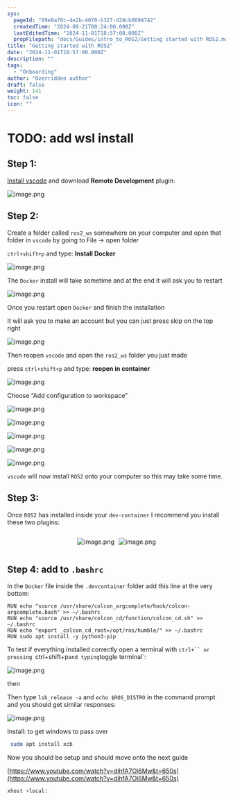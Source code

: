 ```yaml
---
sys:
  pageId: "89e0a78c-4e2b-4070-b327-d28cb0694742"
  createdTime: "2024-08-21T00:24:00.000Z"
  lastEditedTime: "2024-11-01T18:57:00.000Z"
  propFilepath: "docs/Guides/intro_to_ROS2/Getting started with ROS2.md"
title: "Getting started with ROS2"
date: "2024-11-01T18:57:00.000Z"
description: ""
tags:
  - "Onboarding"
author: "Overridden author"
draft: false
weight: 141
toc: false
icon: ""
---
```


# TODO: add wsl install

## Step 1:

[Install vscode](https://code.visualstudio.com/download) and download **Remote Development** plugin:

![image.png](https://prod-files-secure.s3.us-west-2.amazonaws.com/d518164a-d88e-44d1-a4ee-3adb3bd8bce0/efb52993-1881-4a40-b95e-6f020334f022/image.png?X-Amz-Algorithm=AWS4-HMAC-SHA256&X-Amz-Content-Sha256=UNSIGNED-PAYLOAD&X-Amz-Credential=ASIAZI2LB466XF6ZKORX%2F20250501%2Fus-west-2%2Fs3%2Faws4_request&X-Amz-Date=20250501T230831Z&X-Amz-Expires=3600&X-Amz-Security-Token=IQoJb3JpZ2luX2VjEC4aCXVzLXdlc3QtMiJHMEUCIGDemD0JQwlpD%2BL7mx1x04zsMHrY2FhGSGSZPn84jsP9AiEA2xd8LcCYKKg%2F2f8EaFj1n7LfTaJS%2Fhmu0TsGaKo%2B8qEqiAQIx%2F%2F%2F%2F%2F%2F%2F%2F%2F%2F%2FARAAGgw2Mzc0MjMxODM4MDUiDMUCQ70tNTrKPj5o%2FyrcA%2BYWwMevit0RsmJCFaXHp685ZxXO%2Bfal9IZcPGSzD5zoZsTjhQLcoqzXddcs5%2FH%2Bs8j6lufZUitHC8cx%2Fy4g5hXmGygyEhNd0OmvXrlbtA0o7r61J9t6gPcmhkrOYB8uqWMkC7dCKDRtiWh5qQkCAs%2BDIoGTlvo8fRLPJed8GGhpIK8Eh3E%2FOk8ttP9VV0udqOWwSXGT31jJLGFm6daptto5CNWnQDD12t5p%2F%2F1O3ONvkY9mEOupBoXkD3DvKt%2FrVYe2zGtoY4cL9azPZlng4ysFIc8Wq0La5O3Yc%2FajyPkD6lo5KJzoYUPRLQFfKhFXXUJJ%2FPEwPy4AC8zDXVp9Iuq1pndSAurTd5Q8UviuryvfdvFPXvKvnd%2BFugNxP4N18qBB7GrJpKbBAUgy9boFDmLCOFnbVP3HSxySTfS%2FS7SBB7oigNaYLeBIqW5gqofR%2F4spcYSiwH8A3aVONHIuzkLfOM3ndAo%2BXyj3P2z49Ohl0WciU5iQBf8puTVppMb5mlgZCiet8tN72rkgUTttADohDKXh2d8pjlLkOGstNET3XqVoEmsUmBwdg%2FSerwGH7kT6Av%2FtkYN%2FryKNV3lsr9bu4MgTsdNxBbjn1Dkk24FAhe15TdEhdgRo5VdeMIvjz8AGOqUBBK41w2XizTQwc2i8%2BD%2Fl%2FT9nzyiiIpppHr8ykJbEeezZdetSRx6P36GUDDI4GUZTpYW28qNjP9%2BOlMuU3NogZW3uSheg9vYE3jo5dTMos1iiZnLm4jrdrl2S5u7KoIT6ACbS22HYcZMSR6QF2oxUw5c4fG7M886tMlmFMFlGSHvumasuEyc8qpqgkUJqpZ73QxxF0EkfdtM6SFoCV9%2BKCaCgf8UW&X-Amz-Signature=a2de6efe9a31d2893d4b9e7ad493b2e23656a5d5dd683f4adc3401ab23c3f063&X-Amz-SignedHeaders=host&x-id=GetObject)

## Step 2:

Create a folder called `ros2_ws` somewhere on your computer and open that folder in `vscode` by going to File → open folder 

`ctrl+shift+p` and type: **Install Docker**

![image.png](https://prod-files-secure.s3.us-west-2.amazonaws.com/d518164a-d88e-44d1-a4ee-3adb3bd8bce0/2269dc0e-1cd5-47ff-bceb-c04ad9b2eab0/image.png?X-Amz-Algorithm=AWS4-HMAC-SHA256&X-Amz-Content-Sha256=UNSIGNED-PAYLOAD&X-Amz-Credential=ASIAZI2LB466XF6ZKORX%2F20250501%2Fus-west-2%2Fs3%2Faws4_request&X-Amz-Date=20250501T230831Z&X-Amz-Expires=3600&X-Amz-Security-Token=IQoJb3JpZ2luX2VjEC4aCXVzLXdlc3QtMiJHMEUCIGDemD0JQwlpD%2BL7mx1x04zsMHrY2FhGSGSZPn84jsP9AiEA2xd8LcCYKKg%2F2f8EaFj1n7LfTaJS%2Fhmu0TsGaKo%2B8qEqiAQIx%2F%2F%2F%2F%2F%2F%2F%2F%2F%2F%2FARAAGgw2Mzc0MjMxODM4MDUiDMUCQ70tNTrKPj5o%2FyrcA%2BYWwMevit0RsmJCFaXHp685ZxXO%2Bfal9IZcPGSzD5zoZsTjhQLcoqzXddcs5%2FH%2Bs8j6lufZUitHC8cx%2Fy4g5hXmGygyEhNd0OmvXrlbtA0o7r61J9t6gPcmhkrOYB8uqWMkC7dCKDRtiWh5qQkCAs%2BDIoGTlvo8fRLPJed8GGhpIK8Eh3E%2FOk8ttP9VV0udqOWwSXGT31jJLGFm6daptto5CNWnQDD12t5p%2F%2F1O3ONvkY9mEOupBoXkD3DvKt%2FrVYe2zGtoY4cL9azPZlng4ysFIc8Wq0La5O3Yc%2FajyPkD6lo5KJzoYUPRLQFfKhFXXUJJ%2FPEwPy4AC8zDXVp9Iuq1pndSAurTd5Q8UviuryvfdvFPXvKvnd%2BFugNxP4N18qBB7GrJpKbBAUgy9boFDmLCOFnbVP3HSxySTfS%2FS7SBB7oigNaYLeBIqW5gqofR%2F4spcYSiwH8A3aVONHIuzkLfOM3ndAo%2BXyj3P2z49Ohl0WciU5iQBf8puTVppMb5mlgZCiet8tN72rkgUTttADohDKXh2d8pjlLkOGstNET3XqVoEmsUmBwdg%2FSerwGH7kT6Av%2FtkYN%2FryKNV3lsr9bu4MgTsdNxBbjn1Dkk24FAhe15TdEhdgRo5VdeMIvjz8AGOqUBBK41w2XizTQwc2i8%2BD%2Fl%2FT9nzyiiIpppHr8ykJbEeezZdetSRx6P36GUDDI4GUZTpYW28qNjP9%2BOlMuU3NogZW3uSheg9vYE3jo5dTMos1iiZnLm4jrdrl2S5u7KoIT6ACbS22HYcZMSR6QF2oxUw5c4fG7M886tMlmFMFlGSHvumasuEyc8qpqgkUJqpZ73QxxF0EkfdtM6SFoCV9%2BKCaCgf8UW&X-Amz-Signature=771bbc6cdf246d5f22be2d4f56ea7611d952b3843a9553874bb41dfca7f8f67e&X-Amz-SignedHeaders=host&x-id=GetObject)

The `Docker` install will take sometime and at the end it will ask you to restart

![image.png](https://prod-files-secure.s3.us-west-2.amazonaws.com/d518164a-d88e-44d1-a4ee-3adb3bd8bce0/ed233f78-be33-4b1f-b89c-9c346c0e961e/image.png?X-Amz-Algorithm=AWS4-HMAC-SHA256&X-Amz-Content-Sha256=UNSIGNED-PAYLOAD&X-Amz-Credential=ASIAZI2LB466XF6ZKORX%2F20250501%2Fus-west-2%2Fs3%2Faws4_request&X-Amz-Date=20250501T230831Z&X-Amz-Expires=3600&X-Amz-Security-Token=IQoJb3JpZ2luX2VjEC4aCXVzLXdlc3QtMiJHMEUCIGDemD0JQwlpD%2BL7mx1x04zsMHrY2FhGSGSZPn84jsP9AiEA2xd8LcCYKKg%2F2f8EaFj1n7LfTaJS%2Fhmu0TsGaKo%2B8qEqiAQIx%2F%2F%2F%2F%2F%2F%2F%2F%2F%2F%2FARAAGgw2Mzc0MjMxODM4MDUiDMUCQ70tNTrKPj5o%2FyrcA%2BYWwMevit0RsmJCFaXHp685ZxXO%2Bfal9IZcPGSzD5zoZsTjhQLcoqzXddcs5%2FH%2Bs8j6lufZUitHC8cx%2Fy4g5hXmGygyEhNd0OmvXrlbtA0o7r61J9t6gPcmhkrOYB8uqWMkC7dCKDRtiWh5qQkCAs%2BDIoGTlvo8fRLPJed8GGhpIK8Eh3E%2FOk8ttP9VV0udqOWwSXGT31jJLGFm6daptto5CNWnQDD12t5p%2F%2F1O3ONvkY9mEOupBoXkD3DvKt%2FrVYe2zGtoY4cL9azPZlng4ysFIc8Wq0La5O3Yc%2FajyPkD6lo5KJzoYUPRLQFfKhFXXUJJ%2FPEwPy4AC8zDXVp9Iuq1pndSAurTd5Q8UviuryvfdvFPXvKvnd%2BFugNxP4N18qBB7GrJpKbBAUgy9boFDmLCOFnbVP3HSxySTfS%2FS7SBB7oigNaYLeBIqW5gqofR%2F4spcYSiwH8A3aVONHIuzkLfOM3ndAo%2BXyj3P2z49Ohl0WciU5iQBf8puTVppMb5mlgZCiet8tN72rkgUTttADohDKXh2d8pjlLkOGstNET3XqVoEmsUmBwdg%2FSerwGH7kT6Av%2FtkYN%2FryKNV3lsr9bu4MgTsdNxBbjn1Dkk24FAhe15TdEhdgRo5VdeMIvjz8AGOqUBBK41w2XizTQwc2i8%2BD%2Fl%2FT9nzyiiIpppHr8ykJbEeezZdetSRx6P36GUDDI4GUZTpYW28qNjP9%2BOlMuU3NogZW3uSheg9vYE3jo5dTMos1iiZnLm4jrdrl2S5u7KoIT6ACbS22HYcZMSR6QF2oxUw5c4fG7M886tMlmFMFlGSHvumasuEyc8qpqgkUJqpZ73QxxF0EkfdtM6SFoCV9%2BKCaCgf8UW&X-Amz-Signature=1a47adc9a8a91a8fb46e0f0f22399951e17f87b73c3a17b2c9648e5dc0f3ca99&X-Amz-SignedHeaders=host&x-id=GetObject)

Once you restart open `Docker` and finish the installation

It will ask you to make an account but you can just press skip on the top right

![image.png](https://prod-files-secure.s3.us-west-2.amazonaws.com/d518164a-d88e-44d1-a4ee-3adb3bd8bce0/21010ad9-1659-4fd9-9f59-9932a09b2a3d/image.png?X-Amz-Algorithm=AWS4-HMAC-SHA256&X-Amz-Content-Sha256=UNSIGNED-PAYLOAD&X-Amz-Credential=ASIAZI2LB466XF6ZKORX%2F20250501%2Fus-west-2%2Fs3%2Faws4_request&X-Amz-Date=20250501T230831Z&X-Amz-Expires=3600&X-Amz-Security-Token=IQoJb3JpZ2luX2VjEC4aCXVzLXdlc3QtMiJHMEUCIGDemD0JQwlpD%2BL7mx1x04zsMHrY2FhGSGSZPn84jsP9AiEA2xd8LcCYKKg%2F2f8EaFj1n7LfTaJS%2Fhmu0TsGaKo%2B8qEqiAQIx%2F%2F%2F%2F%2F%2F%2F%2F%2F%2F%2FARAAGgw2Mzc0MjMxODM4MDUiDMUCQ70tNTrKPj5o%2FyrcA%2BYWwMevit0RsmJCFaXHp685ZxXO%2Bfal9IZcPGSzD5zoZsTjhQLcoqzXddcs5%2FH%2Bs8j6lufZUitHC8cx%2Fy4g5hXmGygyEhNd0OmvXrlbtA0o7r61J9t6gPcmhkrOYB8uqWMkC7dCKDRtiWh5qQkCAs%2BDIoGTlvo8fRLPJed8GGhpIK8Eh3E%2FOk8ttP9VV0udqOWwSXGT31jJLGFm6daptto5CNWnQDD12t5p%2F%2F1O3ONvkY9mEOupBoXkD3DvKt%2FrVYe2zGtoY4cL9azPZlng4ysFIc8Wq0La5O3Yc%2FajyPkD6lo5KJzoYUPRLQFfKhFXXUJJ%2FPEwPy4AC8zDXVp9Iuq1pndSAurTd5Q8UviuryvfdvFPXvKvnd%2BFugNxP4N18qBB7GrJpKbBAUgy9boFDmLCOFnbVP3HSxySTfS%2FS7SBB7oigNaYLeBIqW5gqofR%2F4spcYSiwH8A3aVONHIuzkLfOM3ndAo%2BXyj3P2z49Ohl0WciU5iQBf8puTVppMb5mlgZCiet8tN72rkgUTttADohDKXh2d8pjlLkOGstNET3XqVoEmsUmBwdg%2FSerwGH7kT6Av%2FtkYN%2FryKNV3lsr9bu4MgTsdNxBbjn1Dkk24FAhe15TdEhdgRo5VdeMIvjz8AGOqUBBK41w2XizTQwc2i8%2BD%2Fl%2FT9nzyiiIpppHr8ykJbEeezZdetSRx6P36GUDDI4GUZTpYW28qNjP9%2BOlMuU3NogZW3uSheg9vYE3jo5dTMos1iiZnLm4jrdrl2S5u7KoIT6ACbS22HYcZMSR6QF2oxUw5c4fG7M886tMlmFMFlGSHvumasuEyc8qpqgkUJqpZ73QxxF0EkfdtM6SFoCV9%2BKCaCgf8UW&X-Amz-Signature=3a8fd2e18029a6c3262f6f660da4a74a8db36bdcf642a5a5863524819094af01&X-Amz-SignedHeaders=host&x-id=GetObject)

Then reopen `vscode` and open the `ros2_ws` folder you just made

press `ctrl+shift+p` and type: **reopen in container**

![image.png](https://prod-files-secure.s3.us-west-2.amazonaws.com/d518164a-d88e-44d1-a4ee-3adb3bd8bce0/4e93b8c2-41ad-488c-8095-c74205196118/image.png?X-Amz-Algorithm=AWS4-HMAC-SHA256&X-Amz-Content-Sha256=UNSIGNED-PAYLOAD&X-Amz-Credential=ASIAZI2LB466XF6ZKORX%2F20250501%2Fus-west-2%2Fs3%2Faws4_request&X-Amz-Date=20250501T230831Z&X-Amz-Expires=3600&X-Amz-Security-Token=IQoJb3JpZ2luX2VjEC4aCXVzLXdlc3QtMiJHMEUCIGDemD0JQwlpD%2BL7mx1x04zsMHrY2FhGSGSZPn84jsP9AiEA2xd8LcCYKKg%2F2f8EaFj1n7LfTaJS%2Fhmu0TsGaKo%2B8qEqiAQIx%2F%2F%2F%2F%2F%2F%2F%2F%2F%2F%2FARAAGgw2Mzc0MjMxODM4MDUiDMUCQ70tNTrKPj5o%2FyrcA%2BYWwMevit0RsmJCFaXHp685ZxXO%2Bfal9IZcPGSzD5zoZsTjhQLcoqzXddcs5%2FH%2Bs8j6lufZUitHC8cx%2Fy4g5hXmGygyEhNd0OmvXrlbtA0o7r61J9t6gPcmhkrOYB8uqWMkC7dCKDRtiWh5qQkCAs%2BDIoGTlvo8fRLPJed8GGhpIK8Eh3E%2FOk8ttP9VV0udqOWwSXGT31jJLGFm6daptto5CNWnQDD12t5p%2F%2F1O3ONvkY9mEOupBoXkD3DvKt%2FrVYe2zGtoY4cL9azPZlng4ysFIc8Wq0La5O3Yc%2FajyPkD6lo5KJzoYUPRLQFfKhFXXUJJ%2FPEwPy4AC8zDXVp9Iuq1pndSAurTd5Q8UviuryvfdvFPXvKvnd%2BFugNxP4N18qBB7GrJpKbBAUgy9boFDmLCOFnbVP3HSxySTfS%2FS7SBB7oigNaYLeBIqW5gqofR%2F4spcYSiwH8A3aVONHIuzkLfOM3ndAo%2BXyj3P2z49Ohl0WciU5iQBf8puTVppMb5mlgZCiet8tN72rkgUTttADohDKXh2d8pjlLkOGstNET3XqVoEmsUmBwdg%2FSerwGH7kT6Av%2FtkYN%2FryKNV3lsr9bu4MgTsdNxBbjn1Dkk24FAhe15TdEhdgRo5VdeMIvjz8AGOqUBBK41w2XizTQwc2i8%2BD%2Fl%2FT9nzyiiIpppHr8ykJbEeezZdetSRx6P36GUDDI4GUZTpYW28qNjP9%2BOlMuU3NogZW3uSheg9vYE3jo5dTMos1iiZnLm4jrdrl2S5u7KoIT6ACbS22HYcZMSR6QF2oxUw5c4fG7M886tMlmFMFlGSHvumasuEyc8qpqgkUJqpZ73QxxF0EkfdtM6SFoCV9%2BKCaCgf8UW&X-Amz-Signature=8571d1e81e438f0b958e8bca6cb59e420d9d31611cec79f2c44f546d6c7a09ab&X-Amz-SignedHeaders=host&x-id=GetObject)

Choose “Add configuration to workspace”

![image.png](https://prod-files-secure.s3.us-west-2.amazonaws.com/d518164a-d88e-44d1-a4ee-3adb3bd8bce0/9560b282-5060-4989-ba37-97e7b2c22476/image.png?X-Amz-Algorithm=AWS4-HMAC-SHA256&X-Amz-Content-Sha256=UNSIGNED-PAYLOAD&X-Amz-Credential=ASIAZI2LB466XF6ZKORX%2F20250501%2Fus-west-2%2Fs3%2Faws4_request&X-Amz-Date=20250501T230831Z&X-Amz-Expires=3600&X-Amz-Security-Token=IQoJb3JpZ2luX2VjEC4aCXVzLXdlc3QtMiJHMEUCIGDemD0JQwlpD%2BL7mx1x04zsMHrY2FhGSGSZPn84jsP9AiEA2xd8LcCYKKg%2F2f8EaFj1n7LfTaJS%2Fhmu0TsGaKo%2B8qEqiAQIx%2F%2F%2F%2F%2F%2F%2F%2F%2F%2F%2FARAAGgw2Mzc0MjMxODM4MDUiDMUCQ70tNTrKPj5o%2FyrcA%2BYWwMevit0RsmJCFaXHp685ZxXO%2Bfal9IZcPGSzD5zoZsTjhQLcoqzXddcs5%2FH%2Bs8j6lufZUitHC8cx%2Fy4g5hXmGygyEhNd0OmvXrlbtA0o7r61J9t6gPcmhkrOYB8uqWMkC7dCKDRtiWh5qQkCAs%2BDIoGTlvo8fRLPJed8GGhpIK8Eh3E%2FOk8ttP9VV0udqOWwSXGT31jJLGFm6daptto5CNWnQDD12t5p%2F%2F1O3ONvkY9mEOupBoXkD3DvKt%2FrVYe2zGtoY4cL9azPZlng4ysFIc8Wq0La5O3Yc%2FajyPkD6lo5KJzoYUPRLQFfKhFXXUJJ%2FPEwPy4AC8zDXVp9Iuq1pndSAurTd5Q8UviuryvfdvFPXvKvnd%2BFugNxP4N18qBB7GrJpKbBAUgy9boFDmLCOFnbVP3HSxySTfS%2FS7SBB7oigNaYLeBIqW5gqofR%2F4spcYSiwH8A3aVONHIuzkLfOM3ndAo%2BXyj3P2z49Ohl0WciU5iQBf8puTVppMb5mlgZCiet8tN72rkgUTttADohDKXh2d8pjlLkOGstNET3XqVoEmsUmBwdg%2FSerwGH7kT6Av%2FtkYN%2FryKNV3lsr9bu4MgTsdNxBbjn1Dkk24FAhe15TdEhdgRo5VdeMIvjz8AGOqUBBK41w2XizTQwc2i8%2BD%2Fl%2FT9nzyiiIpppHr8ykJbEeezZdetSRx6P36GUDDI4GUZTpYW28qNjP9%2BOlMuU3NogZW3uSheg9vYE3jo5dTMos1iiZnLm4jrdrl2S5u7KoIT6ACbS22HYcZMSR6QF2oxUw5c4fG7M886tMlmFMFlGSHvumasuEyc8qpqgkUJqpZ73QxxF0EkfdtM6SFoCV9%2BKCaCgf8UW&X-Amz-Signature=12c4de450426e929e27a1b0a29414f79c2cfbb428577844abafee3d1a9f714d6&X-Amz-SignedHeaders=host&x-id=GetObject)

![image.png](https://prod-files-secure.s3.us-west-2.amazonaws.com/d518164a-d88e-44d1-a4ee-3adb3bd8bce0/2ee63f81-886b-48e8-a553-dc6e5eac99e4/image.png?X-Amz-Algorithm=AWS4-HMAC-SHA256&X-Amz-Content-Sha256=UNSIGNED-PAYLOAD&X-Amz-Credential=ASIAZI2LB466XF6ZKORX%2F20250501%2Fus-west-2%2Fs3%2Faws4_request&X-Amz-Date=20250501T230831Z&X-Amz-Expires=3600&X-Amz-Security-Token=IQoJb3JpZ2luX2VjEC4aCXVzLXdlc3QtMiJHMEUCIGDemD0JQwlpD%2BL7mx1x04zsMHrY2FhGSGSZPn84jsP9AiEA2xd8LcCYKKg%2F2f8EaFj1n7LfTaJS%2Fhmu0TsGaKo%2B8qEqiAQIx%2F%2F%2F%2F%2F%2F%2F%2F%2F%2F%2FARAAGgw2Mzc0MjMxODM4MDUiDMUCQ70tNTrKPj5o%2FyrcA%2BYWwMevit0RsmJCFaXHp685ZxXO%2Bfal9IZcPGSzD5zoZsTjhQLcoqzXddcs5%2FH%2Bs8j6lufZUitHC8cx%2Fy4g5hXmGygyEhNd0OmvXrlbtA0o7r61J9t6gPcmhkrOYB8uqWMkC7dCKDRtiWh5qQkCAs%2BDIoGTlvo8fRLPJed8GGhpIK8Eh3E%2FOk8ttP9VV0udqOWwSXGT31jJLGFm6daptto5CNWnQDD12t5p%2F%2F1O3ONvkY9mEOupBoXkD3DvKt%2FrVYe2zGtoY4cL9azPZlng4ysFIc8Wq0La5O3Yc%2FajyPkD6lo5KJzoYUPRLQFfKhFXXUJJ%2FPEwPy4AC8zDXVp9Iuq1pndSAurTd5Q8UviuryvfdvFPXvKvnd%2BFugNxP4N18qBB7GrJpKbBAUgy9boFDmLCOFnbVP3HSxySTfS%2FS7SBB7oigNaYLeBIqW5gqofR%2F4spcYSiwH8A3aVONHIuzkLfOM3ndAo%2BXyj3P2z49Ohl0WciU5iQBf8puTVppMb5mlgZCiet8tN72rkgUTttADohDKXh2d8pjlLkOGstNET3XqVoEmsUmBwdg%2FSerwGH7kT6Av%2FtkYN%2FryKNV3lsr9bu4MgTsdNxBbjn1Dkk24FAhe15TdEhdgRo5VdeMIvjz8AGOqUBBK41w2XizTQwc2i8%2BD%2Fl%2FT9nzyiiIpppHr8ykJbEeezZdetSRx6P36GUDDI4GUZTpYW28qNjP9%2BOlMuU3NogZW3uSheg9vYE3jo5dTMos1iiZnLm4jrdrl2S5u7KoIT6ACbS22HYcZMSR6QF2oxUw5c4fG7M886tMlmFMFlGSHvumasuEyc8qpqgkUJqpZ73QxxF0EkfdtM6SFoCV9%2BKCaCgf8UW&X-Amz-Signature=7c38b20c12db7c99ebc1c5cc0d0f53efd836b329750faa1cf0433177507117d6&X-Amz-SignedHeaders=host&x-id=GetObject)

![image.png](https://prod-files-secure.s3.us-west-2.amazonaws.com/d518164a-d88e-44d1-a4ee-3adb3bd8bce0/ae1580b2-b048-407e-aed9-b584224a7a04/image.png?X-Amz-Algorithm=AWS4-HMAC-SHA256&X-Amz-Content-Sha256=UNSIGNED-PAYLOAD&X-Amz-Credential=ASIAZI2LB466XF6ZKORX%2F20250501%2Fus-west-2%2Fs3%2Faws4_request&X-Amz-Date=20250501T230831Z&X-Amz-Expires=3600&X-Amz-Security-Token=IQoJb3JpZ2luX2VjEC4aCXVzLXdlc3QtMiJHMEUCIGDemD0JQwlpD%2BL7mx1x04zsMHrY2FhGSGSZPn84jsP9AiEA2xd8LcCYKKg%2F2f8EaFj1n7LfTaJS%2Fhmu0TsGaKo%2B8qEqiAQIx%2F%2F%2F%2F%2F%2F%2F%2F%2F%2F%2FARAAGgw2Mzc0MjMxODM4MDUiDMUCQ70tNTrKPj5o%2FyrcA%2BYWwMevit0RsmJCFaXHp685ZxXO%2Bfal9IZcPGSzD5zoZsTjhQLcoqzXddcs5%2FH%2Bs8j6lufZUitHC8cx%2Fy4g5hXmGygyEhNd0OmvXrlbtA0o7r61J9t6gPcmhkrOYB8uqWMkC7dCKDRtiWh5qQkCAs%2BDIoGTlvo8fRLPJed8GGhpIK8Eh3E%2FOk8ttP9VV0udqOWwSXGT31jJLGFm6daptto5CNWnQDD12t5p%2F%2F1O3ONvkY9mEOupBoXkD3DvKt%2FrVYe2zGtoY4cL9azPZlng4ysFIc8Wq0La5O3Yc%2FajyPkD6lo5KJzoYUPRLQFfKhFXXUJJ%2FPEwPy4AC8zDXVp9Iuq1pndSAurTd5Q8UviuryvfdvFPXvKvnd%2BFugNxP4N18qBB7GrJpKbBAUgy9boFDmLCOFnbVP3HSxySTfS%2FS7SBB7oigNaYLeBIqW5gqofR%2F4spcYSiwH8A3aVONHIuzkLfOM3ndAo%2BXyj3P2z49Ohl0WciU5iQBf8puTVppMb5mlgZCiet8tN72rkgUTttADohDKXh2d8pjlLkOGstNET3XqVoEmsUmBwdg%2FSerwGH7kT6Av%2FtkYN%2FryKNV3lsr9bu4MgTsdNxBbjn1Dkk24FAhe15TdEhdgRo5VdeMIvjz8AGOqUBBK41w2XizTQwc2i8%2BD%2Fl%2FT9nzyiiIpppHr8ykJbEeezZdetSRx6P36GUDDI4GUZTpYW28qNjP9%2BOlMuU3NogZW3uSheg9vYE3jo5dTMos1iiZnLm4jrdrl2S5u7KoIT6ACbS22HYcZMSR6QF2oxUw5c4fG7M886tMlmFMFlGSHvumasuEyc8qpqgkUJqpZ73QxxF0EkfdtM6SFoCV9%2BKCaCgf8UW&X-Amz-Signature=3f566fb633953d62b4c48234c175692b925242aa5a4b275097f5c4eb62c8328f&X-Amz-SignedHeaders=host&x-id=GetObject)

![image.png](https://prod-files-secure.s3.us-west-2.amazonaws.com/d518164a-d88e-44d1-a4ee-3adb3bd8bce0/53255b28-f75e-430f-b9e3-c0ac8577e42b/image.png?X-Amz-Algorithm=AWS4-HMAC-SHA256&X-Amz-Content-Sha256=UNSIGNED-PAYLOAD&X-Amz-Credential=ASIAZI2LB466XF6ZKORX%2F20250501%2Fus-west-2%2Fs3%2Faws4_request&X-Amz-Date=20250501T230831Z&X-Amz-Expires=3600&X-Amz-Security-Token=IQoJb3JpZ2luX2VjEC4aCXVzLXdlc3QtMiJHMEUCIGDemD0JQwlpD%2BL7mx1x04zsMHrY2FhGSGSZPn84jsP9AiEA2xd8LcCYKKg%2F2f8EaFj1n7LfTaJS%2Fhmu0TsGaKo%2B8qEqiAQIx%2F%2F%2F%2F%2F%2F%2F%2F%2F%2F%2FARAAGgw2Mzc0MjMxODM4MDUiDMUCQ70tNTrKPj5o%2FyrcA%2BYWwMevit0RsmJCFaXHp685ZxXO%2Bfal9IZcPGSzD5zoZsTjhQLcoqzXddcs5%2FH%2Bs8j6lufZUitHC8cx%2Fy4g5hXmGygyEhNd0OmvXrlbtA0o7r61J9t6gPcmhkrOYB8uqWMkC7dCKDRtiWh5qQkCAs%2BDIoGTlvo8fRLPJed8GGhpIK8Eh3E%2FOk8ttP9VV0udqOWwSXGT31jJLGFm6daptto5CNWnQDD12t5p%2F%2F1O3ONvkY9mEOupBoXkD3DvKt%2FrVYe2zGtoY4cL9azPZlng4ysFIc8Wq0La5O3Yc%2FajyPkD6lo5KJzoYUPRLQFfKhFXXUJJ%2FPEwPy4AC8zDXVp9Iuq1pndSAurTd5Q8UviuryvfdvFPXvKvnd%2BFugNxP4N18qBB7GrJpKbBAUgy9boFDmLCOFnbVP3HSxySTfS%2FS7SBB7oigNaYLeBIqW5gqofR%2F4spcYSiwH8A3aVONHIuzkLfOM3ndAo%2BXyj3P2z49Ohl0WciU5iQBf8puTVppMb5mlgZCiet8tN72rkgUTttADohDKXh2d8pjlLkOGstNET3XqVoEmsUmBwdg%2FSerwGH7kT6Av%2FtkYN%2FryKNV3lsr9bu4MgTsdNxBbjn1Dkk24FAhe15TdEhdgRo5VdeMIvjz8AGOqUBBK41w2XizTQwc2i8%2BD%2Fl%2FT9nzyiiIpppHr8ykJbEeezZdetSRx6P36GUDDI4GUZTpYW28qNjP9%2BOlMuU3NogZW3uSheg9vYE3jo5dTMos1iiZnLm4jrdrl2S5u7KoIT6ACbS22HYcZMSR6QF2oxUw5c4fG7M886tMlmFMFlGSHvumasuEyc8qpqgkUJqpZ73QxxF0EkfdtM6SFoCV9%2BKCaCgf8UW&X-Amz-Signature=ce89dc4e58545e3c7261c706c3fe545c1d22b8b97d4d0794008af1edd0e83a42&X-Amz-SignedHeaders=host&x-id=GetObject)

![image.png](https://prod-files-secure.s3.us-west-2.amazonaws.com/d518164a-d88e-44d1-a4ee-3adb3bd8bce0/7c562767-5af9-4ffb-97d1-327bcdf4ee00/image.png?X-Amz-Algorithm=AWS4-HMAC-SHA256&X-Amz-Content-Sha256=UNSIGNED-PAYLOAD&X-Amz-Credential=ASIAZI2LB466XF6ZKORX%2F20250501%2Fus-west-2%2Fs3%2Faws4_request&X-Amz-Date=20250501T230831Z&X-Amz-Expires=3600&X-Amz-Security-Token=IQoJb3JpZ2luX2VjEC4aCXVzLXdlc3QtMiJHMEUCIGDemD0JQwlpD%2BL7mx1x04zsMHrY2FhGSGSZPn84jsP9AiEA2xd8LcCYKKg%2F2f8EaFj1n7LfTaJS%2Fhmu0TsGaKo%2B8qEqiAQIx%2F%2F%2F%2F%2F%2F%2F%2F%2F%2F%2FARAAGgw2Mzc0MjMxODM4MDUiDMUCQ70tNTrKPj5o%2FyrcA%2BYWwMevit0RsmJCFaXHp685ZxXO%2Bfal9IZcPGSzD5zoZsTjhQLcoqzXddcs5%2FH%2Bs8j6lufZUitHC8cx%2Fy4g5hXmGygyEhNd0OmvXrlbtA0o7r61J9t6gPcmhkrOYB8uqWMkC7dCKDRtiWh5qQkCAs%2BDIoGTlvo8fRLPJed8GGhpIK8Eh3E%2FOk8ttP9VV0udqOWwSXGT31jJLGFm6daptto5CNWnQDD12t5p%2F%2F1O3ONvkY9mEOupBoXkD3DvKt%2FrVYe2zGtoY4cL9azPZlng4ysFIc8Wq0La5O3Yc%2FajyPkD6lo5KJzoYUPRLQFfKhFXXUJJ%2FPEwPy4AC8zDXVp9Iuq1pndSAurTd5Q8UviuryvfdvFPXvKvnd%2BFugNxP4N18qBB7GrJpKbBAUgy9boFDmLCOFnbVP3HSxySTfS%2FS7SBB7oigNaYLeBIqW5gqofR%2F4spcYSiwH8A3aVONHIuzkLfOM3ndAo%2BXyj3P2z49Ohl0WciU5iQBf8puTVppMb5mlgZCiet8tN72rkgUTttADohDKXh2d8pjlLkOGstNET3XqVoEmsUmBwdg%2FSerwGH7kT6Av%2FtkYN%2FryKNV3lsr9bu4MgTsdNxBbjn1Dkk24FAhe15TdEhdgRo5VdeMIvjz8AGOqUBBK41w2XizTQwc2i8%2BD%2Fl%2FT9nzyiiIpppHr8ykJbEeezZdetSRx6P36GUDDI4GUZTpYW28qNjP9%2BOlMuU3NogZW3uSheg9vYE3jo5dTMos1iiZnLm4jrdrl2S5u7KoIT6ACbS22HYcZMSR6QF2oxUw5c4fG7M886tMlmFMFlGSHvumasuEyc8qpqgkUJqpZ73QxxF0EkfdtM6SFoCV9%2BKCaCgf8UW&X-Amz-Signature=34de6c6b452636e8cb4421ce81d49ba2b9322a11273d5172e30a7d3231042c5d&X-Amz-SignedHeaders=host&x-id=GetObject)

`vscode` will now install `ROS2` onto your computer so this may take some time.

## Step 3:

Once `ROS2` has installed inside your `dev-container` I recommend you install these two plugins:

<div style="display: flex;flex-direction: row; column-gap:10px; max-width: 630px;justify-content: center;">
<div>

![image.png](https://prod-files-secure.s3.us-west-2.amazonaws.com/d518164a-d88e-44d1-a4ee-3adb3bd8bce0/3fc3d550-5a54-4ba1-ba6b-faa01cdb7369/image.png?X-Amz-Algorithm=AWS4-HMAC-SHA256&X-Amz-Content-Sha256=UNSIGNED-PAYLOAD&X-Amz-Credential=ASIAZI2LB4666URQHQSY%2F20250501%2Fus-west-2%2Fs3%2Faws4_request&X-Amz-Date=20250501T230834Z&X-Amz-Expires=3600&X-Amz-Security-Token=IQoJb3JpZ2luX2VjEC4aCXVzLXdlc3QtMiJHMEUCIQC02tbbUuveKgHNM%2BUI5JVhqJMgcx640XfxzC0iA3sO3QIgHrr%2BLLQyCJ6O%2FhPneOp9xf7YZ9a1Zknb8zWteXOKrNMqiAQIx%2F%2F%2F%2F%2F%2F%2F%2F%2F%2F%2FARAAGgw2Mzc0MjMxODM4MDUiDDomcvYJZnT6YxuKuircA6eEDvjD9ZsfiUbLxdDUuCzfvVMXe1uBtq%2B%2FHkkJGOwX0QCzlSZ8WA2l7wnCD2cJRz5R40wGUespG1B%2BRfYVQeIV9h%2BXNDRm%2B%2BcqeZArJzgdsK3PU%2BE4e6uKjHjKFtpxKoyPAgqiTZ0RjVadPQDMDUQBP%2Fna7QbbqW90WFZ0eQArWsi6bHJrP8pP66REumWkJwrAPtxYb57zMqbk9jUOW8lgCMbLoPPVcTaddzMe2OZcfKxab%2B55MJFgSz0GlykoL%2FgknhSn1mV8PU%2BQE2lMMsY3BbMb7fU5YXpPppSKrXdZbEfzIei8nWPs0yZeBjhsx4mZx6qf6eCuBlQ%2FfTE651Nb0yyoGhGY23F7ocLXoNHqBUWERqMqfRn7zprs2Q3NWnNSMgilLG0xI4YgFOnBmY2AeMD0EaXqlFJCHtXAS2SCyUMc6x5XOEnCDHdWHOQARPI3ss9HzSBKpZ4iJS9HzyKNnfeLGTNzQigwhDyOW7WtRgJHVI8MUYOUKYiTnFTn9Ch3DmpTSpk0qHprD%2BgTnmnxwXxtcplelH8ugOXQzg3RPpuxUDvfAiaHezfKpMuLTfoIiwFfCSDGjXc%2FtcmlOGC04CNxBriqQZfI4m5l2yRPoxq4%2BsVVahaDHjGbMLHjz8AGOqUBzetaB3Mkw6Kpn4tOiSOZQ0mgLt0vLBm3Meszzni%2FwwJi%2F3o5uC5xE1l0V%2BRrRzsxtoIDE15Z9ue%2B%2F0XOTJMpu4YevsFqKacfwt%2FmLuSXG7jTQMpcgtVuJN0Jhlu9OYx0dmoN%2BW7T7nCZAjaZ%2BqKnthVIXxaPL3MUnm%2FgjqqlbSVpEGpYwQSTJUjP71XRCm8hqBROXC9RrmQCg1WU0cqYRnKCImag&X-Amz-Signature=20138e6fdb4f417156518b7bed43a9fbd5e73f261df0acdcff144977ae95a947&X-Amz-SignedHeaders=host&x-id=GetObject)

</div>
<div>

![image.png](https://prod-files-secure.s3.us-west-2.amazonaws.com/d518164a-d88e-44d1-a4ee-3adb3bd8bce0/d994cc66-13c2-4093-a5a3-f84cf4601a82/image.png?X-Amz-Algorithm=AWS4-HMAC-SHA256&X-Amz-Content-Sha256=UNSIGNED-PAYLOAD&X-Amz-Credential=ASIAZI2LB466WM52P6XQ%2F20250501%2Fus-west-2%2Fs3%2Faws4_request&X-Amz-Date=20250501T230834Z&X-Amz-Expires=3600&X-Amz-Security-Token=IQoJb3JpZ2luX2VjEC4aCXVzLXdlc3QtMiJIMEYCIQDUcMoKpOc%2FN3THKh1Fb5JiKv7%2Bj5PSWN09I%2FJOgC4mJgIhAOXUE5ECRIvhcGzMPo6Ky%2BgBMRuIIJQL5EWRp%2B9aAoH1KogECMf%2F%2F%2F%2F%2F%2F%2F%2F%2F%2FwEQABoMNjM3NDIzMTgzODA1Igymll6mP0dt%2F2oyRSEq3AO4FIC82UgVXa7BXiI%2F2ZdetGpfM0F%2FQDs9%2F4mWF9UKxw4LAD%2F6x1PuTV2451kAcv86IAeQZXzLOFPQobwU%2FDNqRHete4rW3HLX0jfspIJTRnScYwcZX6%2B30peI%2FMQ4%2BX1pRohfLuoyEXk2yC2U55uKhlmk2mIdqachq9bmSSqv7QnkQdGOJPWpJ%2FP8di6kpzpXJDh9sRf32Bn%2FhRER%2FopCUmxID%2B2BWfEM58yF06EL7PajORLL5PtsBk9WekSBJ6A9A5UkBcCTJCFPL7mZ2CTwO%2BfmylaOzpw47VxyqNPWb8FvTIyQVyPoIIKROkQYQC%2FEgXdvKdiOV3rBUcaR5czUeD8qAZ0yDdBNY9ctEEKE6WCtchPqaq5iM%2F0RhxNQcTZUfC3URkp3WoTCE46qg%2F8jttlGEPcbYKpRBbLHmf68q%2FWqpc4KObBK0n79zwM7bDSE5hnZU%2BDiUkgXlAoDX7OPoArx5iUbx0RCOszgL%2F2RV42Iu9B30bC%2BcrKGmrQHHgGyRenh6LYNCDA9A9xM5y7RApKfeOJbtAeGAC7CRxDtFwO0kQHaAJznXCqskoP31yP1UNAjweVt%2FkejViv%2FXRuFf7Ps6MyJyTA%2BpWs5bwaz3MWlLorDgpOI02hnmjDy48%2FABjqkAXF5wwAwwfjBvC9PHtP9HIN33v7kjdka1r2NYbhl5xt54efS%2BSprolWxen6EOY4V1UZFxlYG8qwBIhIO4svlrY8QCaJQ8LHctR842BWi%2F56xGDfjPjigcs02HaMeBIMXTNhVynkSUKIqlYnTDo2TTAiSXeibxNM3cVxzbT5%2FGAlDPUluNESIkzKrkjpqdCNm6MWdVH43JacGOGyq7kwBN4yrwBbt&X-Amz-Signature=325b5369bdb7f8aff129c605a5a395408e8266c3b677395391c1f2f2f13158a3&X-Amz-SignedHeaders=host&x-id=GetObject)

</div>
</div>

## Step 4: add to `.bashrc`

In the `Docker` file inside the `.devcontainer` folder add this line at the very bottom: 

```docker
RUN echo "source /usr/share/colcon_argcomplete/hook/colcon-argcomplete.bash" >> ~/.bashrc
RUN echo "source /usr/share/colcon_cd/function/colcon_cd.sh" >> ~/.bashrc
RUN echo "export _colcon_cd_root=/opt/ros/humble/" >> ~/.bashrc
RUN sudo apt install -y python3-pip 
```

To test if everything installed correctly open a terminal with `ctrl+`` or pressing `ctrl+shift+p` and typing `toggle terminal`:

![image.png](https://prod-files-secure.s3.us-west-2.amazonaws.com/d518164a-d88e-44d1-a4ee-3adb3bd8bce0/6a4943d8-b04e-4c02-9a58-775f3384d1a5/image.png?X-Amz-Algorithm=AWS4-HMAC-SHA256&X-Amz-Content-Sha256=UNSIGNED-PAYLOAD&X-Amz-Credential=ASIAZI2LB466XF6ZKORX%2F20250501%2Fus-west-2%2Fs3%2Faws4_request&X-Amz-Date=20250501T230831Z&X-Amz-Expires=3600&X-Amz-Security-Token=IQoJb3JpZ2luX2VjEC4aCXVzLXdlc3QtMiJHMEUCIGDemD0JQwlpD%2BL7mx1x04zsMHrY2FhGSGSZPn84jsP9AiEA2xd8LcCYKKg%2F2f8EaFj1n7LfTaJS%2Fhmu0TsGaKo%2B8qEqiAQIx%2F%2F%2F%2F%2F%2F%2F%2F%2F%2F%2FARAAGgw2Mzc0MjMxODM4MDUiDMUCQ70tNTrKPj5o%2FyrcA%2BYWwMevit0RsmJCFaXHp685ZxXO%2Bfal9IZcPGSzD5zoZsTjhQLcoqzXddcs5%2FH%2Bs8j6lufZUitHC8cx%2Fy4g5hXmGygyEhNd0OmvXrlbtA0o7r61J9t6gPcmhkrOYB8uqWMkC7dCKDRtiWh5qQkCAs%2BDIoGTlvo8fRLPJed8GGhpIK8Eh3E%2FOk8ttP9VV0udqOWwSXGT31jJLGFm6daptto5CNWnQDD12t5p%2F%2F1O3ONvkY9mEOupBoXkD3DvKt%2FrVYe2zGtoY4cL9azPZlng4ysFIc8Wq0La5O3Yc%2FajyPkD6lo5KJzoYUPRLQFfKhFXXUJJ%2FPEwPy4AC8zDXVp9Iuq1pndSAurTd5Q8UviuryvfdvFPXvKvnd%2BFugNxP4N18qBB7GrJpKbBAUgy9boFDmLCOFnbVP3HSxySTfS%2FS7SBB7oigNaYLeBIqW5gqofR%2F4spcYSiwH8A3aVONHIuzkLfOM3ndAo%2BXyj3P2z49Ohl0WciU5iQBf8puTVppMb5mlgZCiet8tN72rkgUTttADohDKXh2d8pjlLkOGstNET3XqVoEmsUmBwdg%2FSerwGH7kT6Av%2FtkYN%2FryKNV3lsr9bu4MgTsdNxBbjn1Dkk24FAhe15TdEhdgRo5VdeMIvjz8AGOqUBBK41w2XizTQwc2i8%2BD%2Fl%2FT9nzyiiIpppHr8ykJbEeezZdetSRx6P36GUDDI4GUZTpYW28qNjP9%2BOlMuU3NogZW3uSheg9vYE3jo5dTMos1iiZnLm4jrdrl2S5u7KoIT6ACbS22HYcZMSR6QF2oxUw5c4fG7M886tMlmFMFlGSHvumasuEyc8qpqgkUJqpZ73QxxF0EkfdtM6SFoCV9%2BKCaCgf8UW&X-Amz-Signature=b034df531ff8023d42692c12082a73b7ac520dd0435e5c1ad369188445f6a457&X-Amz-SignedHeaders=host&x-id=GetObject)

then 

Then type `lsb_release -a` and `echo $ROS_DISTRO` in the command prompt and you should get similar responses:

![image.png](https://prod-files-secure.s3.us-west-2.amazonaws.com/d518164a-d88e-44d1-a4ee-3adb3bd8bce0/3e635dec-a805-4e85-8b9e-d000e5b71a4e/image.png?X-Amz-Algorithm=AWS4-HMAC-SHA256&X-Amz-Content-Sha256=UNSIGNED-PAYLOAD&X-Amz-Credential=ASIAZI2LB466XF6ZKORX%2F20250501%2Fus-west-2%2Fs3%2Faws4_request&X-Amz-Date=20250501T230831Z&X-Amz-Expires=3600&X-Amz-Security-Token=IQoJb3JpZ2luX2VjEC4aCXVzLXdlc3QtMiJHMEUCIGDemD0JQwlpD%2BL7mx1x04zsMHrY2FhGSGSZPn84jsP9AiEA2xd8LcCYKKg%2F2f8EaFj1n7LfTaJS%2Fhmu0TsGaKo%2B8qEqiAQIx%2F%2F%2F%2F%2F%2F%2F%2F%2F%2F%2FARAAGgw2Mzc0MjMxODM4MDUiDMUCQ70tNTrKPj5o%2FyrcA%2BYWwMevit0RsmJCFaXHp685ZxXO%2Bfal9IZcPGSzD5zoZsTjhQLcoqzXddcs5%2FH%2Bs8j6lufZUitHC8cx%2Fy4g5hXmGygyEhNd0OmvXrlbtA0o7r61J9t6gPcmhkrOYB8uqWMkC7dCKDRtiWh5qQkCAs%2BDIoGTlvo8fRLPJed8GGhpIK8Eh3E%2FOk8ttP9VV0udqOWwSXGT31jJLGFm6daptto5CNWnQDD12t5p%2F%2F1O3ONvkY9mEOupBoXkD3DvKt%2FrVYe2zGtoY4cL9azPZlng4ysFIc8Wq0La5O3Yc%2FajyPkD6lo5KJzoYUPRLQFfKhFXXUJJ%2FPEwPy4AC8zDXVp9Iuq1pndSAurTd5Q8UviuryvfdvFPXvKvnd%2BFugNxP4N18qBB7GrJpKbBAUgy9boFDmLCOFnbVP3HSxySTfS%2FS7SBB7oigNaYLeBIqW5gqofR%2F4spcYSiwH8A3aVONHIuzkLfOM3ndAo%2BXyj3P2z49Ohl0WciU5iQBf8puTVppMb5mlgZCiet8tN72rkgUTttADohDKXh2d8pjlLkOGstNET3XqVoEmsUmBwdg%2FSerwGH7kT6Av%2FtkYN%2FryKNV3lsr9bu4MgTsdNxBbjn1Dkk24FAhe15TdEhdgRo5VdeMIvjz8AGOqUBBK41w2XizTQwc2i8%2BD%2Fl%2FT9nzyiiIpppHr8ykJbEeezZdetSRx6P36GUDDI4GUZTpYW28qNjP9%2BOlMuU3NogZW3uSheg9vYE3jo5dTMos1iiZnLm4jrdrl2S5u7KoIT6ACbS22HYcZMSR6QF2oxUw5c4fG7M886tMlmFMFlGSHvumasuEyc8qpqgkUJqpZ73QxxF0EkfdtM6SFoCV9%2BKCaCgf8UW&X-Amz-Signature=f65d9e8d54ba37e2321c28059eaece70bb8b14095d479e6c5b64d9d579eaf08a&X-Amz-SignedHeaders=host&x-id=GetObject)

Install:  to get windows to pass over

```bash
 sudo apt install xcb
```

Now you should be setup and should move onto the next guide 

[https://www.youtube.com/watch?v=dihfA7Ol6Mw&t=650s](https://www.youtube.com/watch?v=dihfA7Ol6Mw&t=650s)

```python
xhost +local:
```
